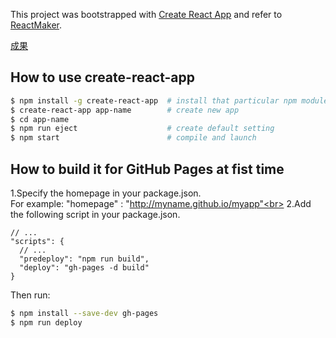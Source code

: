 This project was bootstrapped with [Create React App](https://github.com/facebookincubator/create-react-app) and refer to [ReactMaker](https://github.com/ReactMaker).


[成果](https://grey14.github.io/create-react-app/#/)

## How to use create-react-app
```bash
$ npm install -g create-react-app  # install that particular npm module system wide (globally)
$ create-react-app app-name        # create new app
$ cd app-name
$ npm run eject                    # create default setting
$ npm start                        # compile and launch
```

## How to build it for GitHub Pages at fist time
1.Specify the homepage in your package.json.<br>
For example: "homepage" : "http://myname.github.io/myapp"<br>
2.Add the following script in your package.json.<br>

    // ...
    "scripts": {
      // ...
      "predeploy": "npm run build",
      "deploy": "gh-pages -d build"
    }
Then run:
```bash
$ npm install --save-dev gh-pages
$ npm run deploy
```